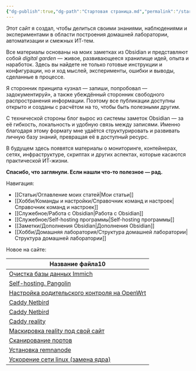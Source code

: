 ```yaml
---
{"dg-publish":true,"dg-path":"Стартовая страница.md","permalink":"/startovaya-stranicza/","hide":true,"tags":["gardenEntry"],"created":"2024-09-02 20:49","updated":"2024-09-03T15:38:36+03:00"}
---
```


Этот сайт я создал, чтобы делиться своими знаниями, наблюдениями и экспериментами в области построения домашней лаборатории, автоматизации и смежных ИТ-тем.

Все материалы основаны на моих заметках из Obsidian и представляют собой _digital garden_ — живое, развивающееся хранилище идей, опыта и наработок. Здесь вы найдете не только готовые инструкции и конфигурации, но и ход мыслей, эксперименты, ошибки и выводы, сделанные в процессе.

Я сторонник принципа «узнал — запиши, попробовал — задокументируй», а также убеждённый сторонник свободного распространения информации. Поэтому все публикации доступны открыто и созданы с расчётом на то, чтобы быть полезными другим.

С технической стороны блог вырос из системы заметок Obsidian — за её гибкость, локальность и удобную связь между записями. Именно благодаря этому формату мне удаётся структурировать и развивать личную базу знаний, превращая её в доступный ресурс.

В будущем здесь появятся материалы о мониторинге, контейнерах, сетях, инфраструктуре, скриптах и других аспектах, которые касаются практической ИТ-жизни.

**Спасибо, что заглянули. Если нашли что-то полезное — рад.**

Навигация:
- [[Статьи/Оглавление моих статей\|Мои статьи]]
- [[Хобби/Команды и настройки/Справочник команд и настроек\|Справочник команд и настроек]]
- [[Служебное/Работа с Obsidian\|Работа с Obsidian]]
- [[Служебное/Self-hosting программы\|Self-hosting программы]]
- [[Заметки/Дополнения Obsidian\|Дополнения Obsidian]]
- [[Хобби/Домашняя лаборатория/Структура домашней лаборатории\|Структура домашней лаборатории]]

Новое на сайте:

<div><table class="dataview table-view-table"><thead class="table-view-thead"><tr class="table-view-tr-header"><th class="table-view-th"><span>Название файла</span><span class="dataview small-text">10</span></th></tr></thead><tbody class="table-view-tbody"><tr><td><span><a data-tooltip-position="top" aria-label="Заметки/Очистка базы данных Immich.md" data-href="Заметки/Очистка базы данных Immich.md" href="Заметки/Очистка базы данных Immich.md" class="internal-link data-link-icon data-link-icon-after data-link-text" target="_blank" rel="noopener nofollow" data-link-tags="" data-link-type="note" data-link-path="Заметки/Очистка базы данных Immich.md" style="--data-link-type: note; --data-link-path: Заметки/Очистка базы данных Immich.md;">Очистка базы данных Immich</a></span></td></tr><tr><td><span><a data-tooltip-position="top" aria-label="Заметки/Self-hosting. Pangolin.md" data-href="Заметки/Self-hosting. Pangolin.md" href="Заметки/Self-hosting. Pangolin.md" class="internal-link data-link-icon data-link-icon-after data-link-text" target="_blank" rel="noopener nofollow" data-link-tags="" data-link-type="note" data-link-path="Заметки/Self-hosting. Pangolin.md" style="--data-link-type: note; --data-link-path: Заметки/Self-hosting. Pangolin.md;">Self-hosting. Pangolin</a></span></td></tr><tr><td><span><a data-tooltip-position="top" aria-label="Заметки/Настройка родительского контроля на OpenWrt.md" data-href="Заметки/Настройка родительского контроля на OpenWrt.md" href="Заметки/Настройка родительского контроля на OpenWrt.md" class="internal-link data-link-icon data-link-icon-after data-link-text" target="_blank" rel="noopener nofollow" data-link-tags="" data-link-type="note" data-link-path="Заметки/Настройка родительского контроля на OpenWrt.md" style="--data-link-type: note; --data-link-path: Заметки/Настройка родительского контроля на OpenWrt.md;">Настройка родительского контроля на OpenWrt</a></span></td></tr><tr><td><span><a data-tooltip-position="top" aria-label="Хобби/Конфиги/Caddy Netbird.md" data-href="Хобби/Конфиги/Caddy Netbird.md" href="Хобби/Конфиги/Caddy Netbird.md" class="internal-link data-link-icon data-link-icon-after data-link-text" target="_blank" rel="noopener nofollow" data-link-tags="" data-link-type="conf" data-link-path="Хобби/Конфиги/Caddy Netbird.md" style="--data-link-type: conf; --data-link-path: Хобби/Конфиги/Caddy Netbird.md;">Caddy Netbird</a></span></td></tr><tr><td><span><a data-tooltip-position="top" aria-label="Хобби/Docker compose/Caddy Netbird.md" data-href="Хобби/Docker compose/Caddy Netbird.md" href="Хобби/Docker compose/Caddy Netbird.md" class="internal-link data-link-icon data-link-icon-after data-link-text" target="_blank" rel="noopener nofollow" data-link-tags="" data-link-type="docker-compose" data-link-path="Хобби/Docker compose/Caddy Netbird.md" style="--data-link-type: docker-compose; --data-link-path: Хобби/Docker compose/Caddy Netbird.md;">Caddy Netbird</a></span></td></tr><tr><td><span><a data-tooltip-position="top" aria-label="Хобби/Конфиги/Caddy reality.md" data-href="Хобби/Конфиги/Caddy reality.md" href="Хобби/Конфиги/Caddy reality.md" class="internal-link data-link-icon data-link-icon-after data-link-text" target="_blank" rel="noopener nofollow" data-link-tags="" data-link-type="conf" data-link-path="Хобби/Конфиги/Caddy reality.md" style="--data-link-type: conf; --data-link-path: Хобби/Конфиги/Caddy reality.md;">Caddy reality</a></span></td></tr><tr><td><span><a data-tooltip-position="top" aria-label="Заметки/Маскировка reality под свой сайт.md" data-href="Заметки/Маскировка reality под свой сайт.md" href="Заметки/Маскировка reality под свой сайт.md" class="internal-link data-link-icon data-link-icon-after data-link-text" target="_blank" rel="noopener nofollow" data-link-tags="" data-link-type="note" data-link-path="Заметки/Маскировка reality под свой сайт.md" style="--data-link-type: note; --data-link-path: Заметки/Маскировка reality под свой сайт.md;">Маскировка reality под свой сайт</a></span></td></tr><tr><td><span><a data-tooltip-position="top" aria-label="Хобби/Команды и настройки/Сканирование портов.md" data-href="Хобби/Команды и настройки/Сканирование портов.md" href="Хобби/Команды и настройки/Сканирование портов.md" class="internal-link data-link-icon data-link-icon-after data-link-text" target="_blank" rel="noopener nofollow" data-link-tags="" data-link-type="comand" data-link-path="Хобби/Команды и настройки/Сканирование портов.md" style="--data-link-type: comand; --data-link-path: Хобби/Команды и настройки/Сканирование портов.md;">Сканирование портов</a></span></td></tr><tr><td><span><a data-tooltip-position="top" aria-label="Хобби/Команды и настройки/Установка remnanode.md" data-href="Хобби/Команды и настройки/Установка remnanode.md" href="Хобби/Команды и настройки/Установка remnanode.md" class="internal-link data-link-icon data-link-icon-after data-link-text" target="_blank" rel="noopener nofollow" data-link-tags="" data-link-type="comand" data-link-path="Хобби/Команды и настройки/Установка remnanode.md" style="--data-link-type: comand; --data-link-path: Хобби/Команды и настройки/Установка remnanode.md;">Установка remnanode</a></span></td></tr><tr><td><span><a data-tooltip-position="top" aria-label="Хобби/Команды и настройки/Ускорение сети linux (замена ядра).md" data-href="Хобби/Команды и настройки/Ускорение сети linux (замена ядра).md" href="Хобби/Команды и настройки/Ускорение сети linux (замена ядра).md" class="internal-link data-link-icon data-link-icon-after data-link-text" target="_blank" rel="noopener nofollow" data-link-tags="" data-link-type="comand" data-link-path="Хобби/Команды и настройки/Ускорение сети linux (замена ядра).md" style="--data-link-type: comand; --data-link-path: Хобби/Команды и настройки/Ускорение сети linux (замена ядра).md;">Ускорение сети linux (замена ядра)</a></span></td></tr></tbody></table></div>
